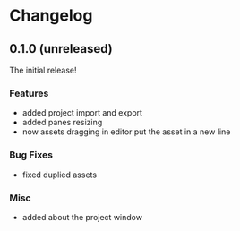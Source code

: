 # Changelog

## 0.1.0 (unreleased)
The initial release!

### Features
- added project import and export
- added panes resizing
- now assets dragging in editor put the asset in a new line

### Bug Fixes
- fixed duplied assets

### Misc
- added about the project window